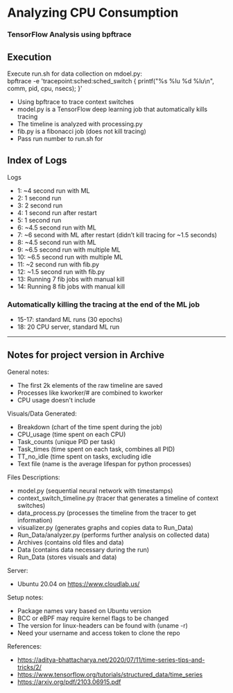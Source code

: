 # Analyzing CPU Consumption
### TensorFlow Analysis using bpftrace 
##

## Execution  
Execute run.sh for data collection on mdoel.py:  
bpftrace -e 'tracepoint:sched:sched_switch { printf("%s %lu %d %lu\n", comm, pid, cpu, nsecs); }'

- Using bpftrace to trace context switches
- model.py is a TensorFlow deep learning job that automatically kills tracing
- The timeline is analyzed with processing.py
- fib.py is a fibonacci job (does not kill tracing)
- Pass run number to run.sh for 

## Index of Logs  
Logs
- 1: ~4 second run with ML 
- 2: 1 second run
- 3: 2 second run 
- 4: 1 second run after restart 
- 5: 1 second run
- 6: ~4.5 second run with ML
- 7: ~6 second with ML after restart (didn’t kill tracing for ~1.5 seconds)
- 8: ~4.5 second run with ML
- 9: ~6.5 second run with multiple ML
- 10: ~6.5 second run with multiple ML
- 11: ~2 second run with fib.py 
- 12: ~1.5 second run with fib.py
- 13: Running 7 fib jobs with manual kill 
- 14: Running 8 fib jobs with manual kill
### Automatically killing the tracing at the end of the ML job  
- 15-17: standard ML runs (30 epochs) 
- 18: 20 CPU server, standard ML run 

-------------------------- 
## **Notes for project version in Archive**  
General notes:
- The first 2k elements of the raw timeline are saved
- Processes like kworker/# are combined to kworker  
- CPU usage doesn't include <idle>

Visuals/Data Generated:  
- Breakdown (chart of the time spent during the job)
- CPU_usage (time spent on each CPU)  
- Task_counts (unique PID per task)  
- Task_times (time spent on each task, combines all PID)  
- TT_no_idle (time spent on tasks, excluding idle
- Text file (name is the average lifespan for python processes)
  
Files Descriptions:  
- model.py (sequential neural network with timestamps)  
- context_switch_timeline.py (tracer that generates a timeline of context switches)  
- data_process.py (processes the timeline from the tracer to get information)  
- visualizer.py (generates graphs and copies data to Run_Data)  
- Run_Data/analyzer.py (performs further analysis on collected data)
- Archives (contains old files and data)  
- Data (contains data necessary during the run)  
- Run_Data (stores visuals and data)
  
Server:  
- Ubuntu 20.04 on https://www.cloudlab.us/  

Setup notes:  
- Package names vary based on Ubuntu version  
- BCC or eBPF may require kernel flags to be changed  
- The version for linux-headers can be found with (uname -r)  
- Need your username and access token to clone the repo

References:
- https://aditya-bhattacharya.net/2020/07/11/time-series-tips-and-tricks/2/
- https://www.tensorflow.org/tutorials/structured_data/time_series
- https://arxiv.org/pdf/2103.06915.pdf
